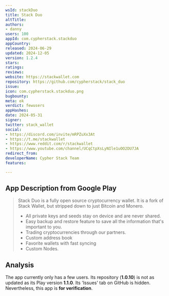 ```yaml
---
wsId: stackDuo
title: Stack Duo
altTitle: 
authors:
- danny
users: 100
appId: com.cypherstack.stackduo
appCountry: 
released: 2024-06-29
updated: 2024-12-05
version: 1.2.4
stars: 
ratings: 
reviews: 
website: https://stackwallet.com
repository: https://github.com/cypherstack/stack_duo
issue: 
icon: com.cypherstack.stackduo.png
bugbounty: 
meta: ok
verdict: fewusers
appHashes: 
date: 2024-05-31
signer: 
twitter: stack_wallet
social:
- https://discord.com/invite/mRPZuXx3At
- https://t.me/stackwallet
- https://www.reddit.com/r/stackwallet
- https://www.youtube.com/channel/UCqCtpXsLyNIle1uOO2DU7JA
redirect_from: 
developerName: Cypher Stack Team
features: 

---
```


## App Description from Google Play

> Stack Duo is a fully open source cryptocurrency wallet. It is a fork of Stack Wallet, but stripped down to just Bitcoin and Monero.
>
> - All private keys and seeds stay on device and are never shared.
> - Easy backup and restore feature to save all the information that's important to you.
> - Trading cryptocurrencies through our partners.
> - Custom address book
> - Favorite wallets with fast syncing
> - Custom Nodes.

## Analysis 

The app currently only has a few users. Its repository (**1.0.10**) is not as updated as its Play version **1.1.0**. Its 'Issues' tab on GitHub is hidden. Nevertheless, this app is **for verification**.
